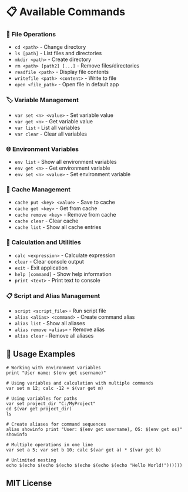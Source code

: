 # 📋 Available Commands

### 📁 File Operations
- `cd <path>` - Change directory
- `ls [path]` - List files and directories
- `mkdir <path>` - Create directory
- `rm <path> [path2] [...]` - Remove files/directories
- `readfile <path>` - Display file contents
- `writefile <path> <content>` - Write to file
- `open <file_path>` - Open file in default app

### 🏷️ Variable Management
- `var set <n> <value>` - Set variable value
- `var get <n>` - Get variable value
- `var list` - List all variables
- `var clear` - Clear all variables

### 🌐 Environment Variables
- `env list` - Show all environment variables
- `env get <n>` - Get environment variable
- `env set <n> <value>` - Set environment variable

### 💾 Cache Management
- `cache put <key> <value>` - Save to cache
- `cache get <key>` - Get from cache
- `cache remove <key>` - Remove from cache
- `cache clear` - Clear cache
- `cache list` - Show all cache entries

### 🧮 Calculation and Utilities
- `calc <expression>` - Calculate expression
- `clear` - Clear console output
- `exit` - Exit application
- `help [command]` - Show help information
- `print <text>` - Print text to console

### 📋 Script and Alias Management
- `script <script_file>` - Run script file
- `alias <alias> <command>` - Create command alias
- `alias list` - Show all aliases
- `alias remove <alias>` - Remove alias
- `alias clear` - Remove all aliases



## 🚀 Usage Examples

```
# Working with environment variables
print "User name: $(env get username)"

# Using variables and calculation with multiple commands
var set m 12; calc -12 + $(var get m)

# Using variables for paths
var set project_dir "C:/MyProject"
cd $(var get project_dir)
ls

# Create aliases for command sequences
alias showinfo print "User: $(env get username), OS: $(env get os)"
showinfo

# Multiple operations in one line
var set a 5; var set b 10; calc $(var get a) * $(var get b)

# Unlimited nesting
echo $(echo $(echo $(echo $(echo $(echo $(echo "Hello World!"))))))

```

## MIT License
